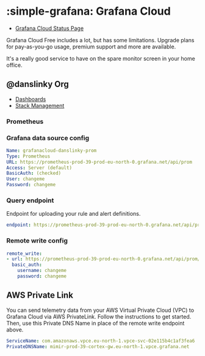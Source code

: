 # :simple-grafana: Grafana Cloud

- [Grafana Cloud Status Page](https://status.grafana.com/)

Grafana Cloud Free includes a lot, but has some limitations. Upgrade plans for pay-as-you-go usage, premium support and more are available.

It's a really good service to have on the spare monitor screen in your home office.

## @danslinky Org

- [Dashboards](https://danslinky.grafana.com/)
- [Stack Management](https://grafana.com/orgs/danslinky/stacks)

### Prometheus

### Grafana data source config

```yaml
Name: grafanacloud-danslinky-prom
Type: Prometheus
URL: https://prometheus-prod-39-prod-eu-north-0.grafana.net/api/prom
Access: Server (default)
BasicAuth: (checked)
User: changeme
Password: changeme
```

### Query endpoint

Endpoint for uploading your rule and alert definitions.

```yaml
endpoint: https://prometheus-prod-39-prod-eu-north-0.grafana.net/api/prom
```

### Remote write config


```yaml 
remote_write:
- url: https://prometheus-prod-39-prod-eu-north-0.grafana.net/api/prom/push
  basic_auth:
    username: changeme
    password: changeme
```

## AWS Private Link

You can send telemetry data from your AWS Virtual Private Cloud (VPC) to Grafana Cloud via AWS PrivateLink. Follow the instructions to get started. Then, use this Private DNS Name in place of the remote write endpoint above.

```yaml
ServiceName: com.amazonaws.vpce.eu-north-1.vpce-svc-02e115b4c1af3fea6
PrivateDNSName: mimir-prod-39-cortex-gw.eu-north-1.vpce.grafana.net
```
